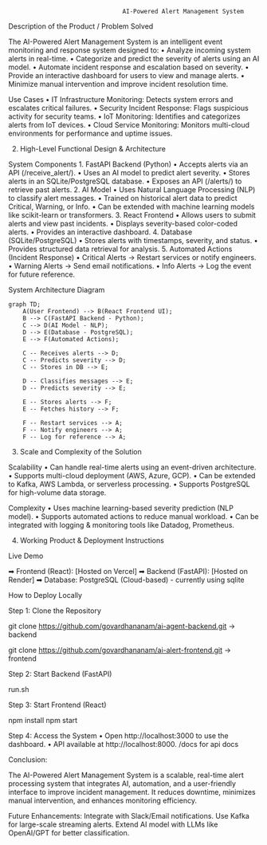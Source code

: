                                     AI-Powered Alert Management System

Description of the Product / Problem Solved

The AI-Powered Alert Management System is an intelligent event monitoring and response system designed to:
	•	Analyze incoming system alerts in real-time.
	•	Categorize and predict the severity of alerts using an AI model.
	•	Automate incident response and escalation based on severity.
	•	Provide an interactive dashboard for users to view and manage alerts.
	•	Minimize manual intervention and improve incident resolution time.

Use Cases
	•	IT Infrastructure Monitoring: Detects system errors and escalates critical failures.
	•	Security Incident Response: Flags suspicious activity for security teams.
	•	IoT Monitoring: Identifies and categorizes alerts from IoT devices.
	•	Cloud Service Monitoring: Monitors multi-cloud environments for performance and uptime issues.

2. High-Level Functional Design & Architecture

System Components
	1.	FastAPI Backend (Python)
	•	Accepts alerts via an API (/receive_alert/).
	•	Uses an AI model to predict alert severity.
	•	Stores alerts in an SQLite/PostgreSQL database.
	•	Exposes an API (/alerts/) to retrieve past alerts.
	2.	AI Model
	•	Uses Natural Language Processing (NLP) to classify alert messages.
	•	Trained on historical alert data to predict Critical, Warning, or Info.
	•	Can be extended with machine learning models like scikit-learn or transformers.
	3.	React Frontend
	•	Allows users to submit alerts and view past incidents.
	•	Displays severity-based color-coded alerts.
	•	Provides an interactive dashboard.
	4.	Database (SQLite/PostgreSQL)
	•	Stores alerts with timestamps, severity, and status.
	•	Provides structured data retrieval for analysis.
	5.	Automated Actions (Incident Response)
	•	Critical Alerts → Restart services or notify engineers.
	•	Warning Alerts → Send email notifications.
	•	Info Alerts → Log the event for future reference.

System Architecture Diagram


```mermaid
graph TD;
    A(User Frontend) --> B(React Frontend UI);
    B --> C(FastAPI Backend - Python);
    C --> D(AI Model - NLP);
    D --> E(Database - PostgreSQL);
    E --> F(Automated Actions);

    C -- Receives alerts --> D;
    C -- Predicts severity --> D;
    C -- Stores in DB --> E;

    D -- Classifies messages --> E;
    D -- Predicts severity --> E;

    E -- Stores alerts --> F;
    E -- Fetches history --> F;

    F -- Restart services --> A;
    F -- Notify engineers --> A;
    F -- Log for reference --> A;
```

3. Scale and Complexity of the Solution

Scalability
    •	Can handle real-time alerts using an event-driven architecture.
    •	Supports multi-cloud deployment (AWS, Azure, GCP).
    •	Can be extended to Kafka, AWS Lambda, or serverless processing.
    •	Supports PostgreSQL for high-volume data storage.

Complexity
	•	Uses machine learning-based severity prediction (NLP model).
	•	Supports automated actions to reduce manual workload.
	•	Can be integrated with logging & monitoring tools like Datadog, Prometheus.

4. Working Product & Deployment Instructions

Live Demo

➡ Frontend (React): [Hosted on Vercel]
➡ Backend (FastAPI): [Hosted on Render]
➡ Database: PostgreSQL (Cloud-based) - currently using sqlite

How to Deploy Locally

Step 1: Clone the Repository

git clone https://github.com/govardhananam/ai-agent-backend.git -> backend

git clone https://github.com/govardhananam/ai-alert-frontend.git -> frontend

Step 2: Start Backend (FastAPI)

run.sh

Step 3: Start Frontend (React)

npm install
npm start

Step 4: Access the System
	•	Open http://localhost:3000 to use the dashboard.
	•	API available at http://localhost:8000. /docs for api docs

Conclusion:

The AI-Powered Alert Management System is a scalable, real-time alert processing system that integrates AI, automation, and a user-friendly interface to improve incident management. It reduces downtime, minimizes manual intervention, and enhances monitoring efficiency.

Future Enhancements:
Integrate with Slack/Email notifications.
Use Kafka for large-scale streaming alerts.
Extend AI model with LLMs like OpenAI/GPT for better classification.
